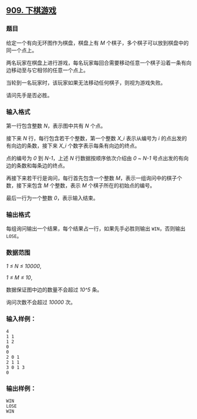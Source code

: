 ## [909. 下棋游戏](https://www.acwing.com/problem/content/911/)

### 题目

给定一个有向无环图作为棋盘，棋盘上有 *M* 个棋子，多个棋子可以放到棋盘中的同一个点上。

两名玩家在棋盘上进行游戏，每名玩家每回合需要移动任意一个棋子沿着一条有向边移动至与它相邻的任意一个点上。

当轮到一名玩家时，该玩家如果无法移动任何棋子，则视为游戏失败。

请问先手是否必胜。

### 输入格式

第一行包含整数 *N*，表示图中共有 *N* 个点。

接下来 *N* 行，每行包含若干个整数，第一个整数 *X_i* 表示从编号为 *i* 的点出发的有向边的条数，接下来 *X_i* 个数字表示每条有向边的终点。

点的编号为 *0* 到 *N-1*，上述 *N* 行数据按顺序依次介绍由 *0 ~ N-1* 号点出发的有向边的条数和每条边的终点。

再接下来若干行是询问，每行首先包含一个整数 *M*，表示一组询问中的棋子个数，接下来包含 *M* 个整数，表示 *M* 个棋子所在的初始点的编号。

最后一行为一个整数 *0*，表示输入结束。

### 输出格式

每组询问输出一个结果，每个结果占一行，如果先手必胜则输出 `WIN`，否则输出 `LOSE`。

### 数据范围

*1 ≤ N ≤ 10000*,

*1 ≤ M ≤ 10*,

数据保证图中边的数量不会超过 *10^5* 条。

询问次数不会超过 *10000* 次。

### 输入样例：

```
4
1 1
1 2
0
0
2 0 1
2 1 1
3 0 1 3
0
```

### 输出样例：

```
WIN
LOSE
WIN
```
